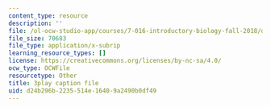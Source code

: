 ```yaml
---
content_type: resource
description: ''
file: /ol-ocw-studio-app/courses/7-016-introductory-biology-fall-2018/d24b296b2235514e16409a2490b0df49_CALYA11terw.srt
file_size: 70683
file_type: application/x-subrip
learning_resource_types: []
license: https://creativecommons.org/licenses/by-nc-sa/4.0/
ocw_type: OCWFile
resourcetype: Other
title: 3play caption file
uid: d24b296b-2235-514e-1640-9a2490b0df49
---
```


